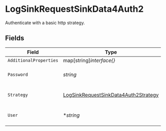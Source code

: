 # LogSinkRequestSinkData4Auth2

Authenticate with a basic http strategy.


## Fields

| Field                                                                                               | Type                                                                                                | Required                                                                                            | Description                                                                                         | Example                                                                                             |
| --------------------------------------------------------------------------------------------------- | --------------------------------------------------------------------------------------------------- | --------------------------------------------------------------------------------------------------- | --------------------------------------------------------------------------------------------------- | --------------------------------------------------------------------------------------------------- |
| `AdditionalProperties`                                                                              | map[string]*interface{}*                                                                            | :heavy_minus_sign:                                                                                  | N/A                                                                                                 |                                                                                                     |
| `Password`                                                                                          | *string*                                                                                            | :heavy_check_mark:                                                                                  | Password for basic http authentication.                                                             | secret-password                                                                                     |
| `Strategy`                                                                                          | [LogSinkRequestSinkData4Auth2Strategy](../../models/shared/logsinkrequestsinkdata4auth2strategy.md) | :heavy_check_mark:                                                                                  | Basic HTTP authentication strategy.                                                                 | basic                                                                                               |
| `User`                                                                                              | **string*                                                                                           | :heavy_minus_sign:                                                                                  | Username for basic http authentication.                                                             | my-user                                                                                             |